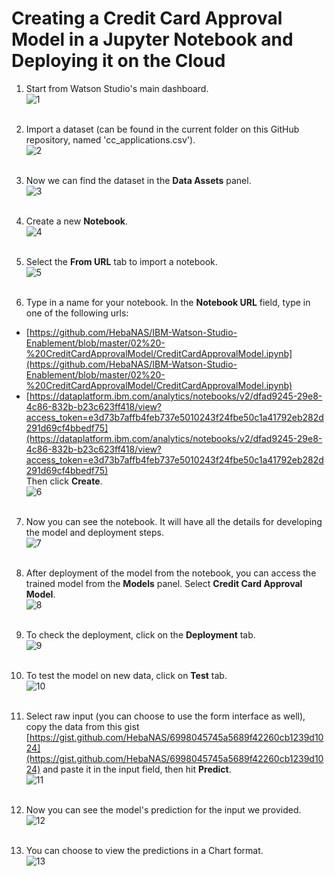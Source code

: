 # Creating a Credit Card Approval Model in a Jupyter Notebook and Deploying it on the Cloud

1. Start from Watson Studio's main dashboard.  
![1](https://github.com/HebaNAS/IBM-Watson-Studio-Enablement/blob/master/02%20-%20CreditCardApprovalModel/imgs/1.jpg?raw=true)
<br></br>

2. Import a dataset (can be found in the current folder on this GitHub repository, named 'cc_applications.csv').  
![2](https://github.com/HebaNAS/IBM-Watson-Studio-Enablement/blob/master/02%20-%20CreditCardApprovalModel/imgs/2.jpg?raw=true)
<br></br>

3. Now we can find the dataset in the **Data Assets** panel.  
![3](https://github.com/HebaNAS/IBM-Watson-Studio-Enablement/blob/master/02%20-%20CreditCardApprovalModel/imgs/3.jpg?raw=true)
<br></br>

4. Create a new **Notebook**.  
![4](https://github.com/HebaNAS/IBM-Watson-Studio-Enablement/blob/master/02%20-%20CreditCardApprovalModel/imgs/4.jpg?raw=true)
<br></br>

5. Select the **From URL** tab to import a notebook.  
![5](https://github.com/HebaNAS/IBM-Watson-Studio-Enablement/blob/master/02%20-%20CreditCardApprovalModel/imgs/5.jpg?raw=true)
<br></br>

6. Type in a name for your notebook. In the **Notebook URL** field, type in one of the following urls:  
- [https://github.com/HebaNAS/IBM-Watson-Studio-Enablement/blob/master/02%20-%20CreditCardApprovalModel/CreditCardApprovalModel.ipynb](https://github.com/HebaNAS/IBM-Watson-Studio-Enablement/blob/master/02%20-%20CreditCardApprovalModel/CreditCardApprovalModel.ipynb)
- [https://dataplatform.ibm.com/analytics/notebooks/v2/dfad9245-29e8-4c86-832b-b23c623ff418/view?access_token=e3d73b7affb4feb737e5010243f24fbe50c1a41792eb282d291d69cf4bbedf75](https://dataplatform.ibm.com/analytics/notebooks/v2/dfad9245-29e8-4c86-832b-b23c623ff418/view?access_token=e3d73b7affb4feb737e5010243f24fbe50c1a41792eb282d291d69cf4bbedf75)  
Then click **Create**.  
![6](https://github.com/HebaNAS/IBM-Watson-Studio-Enablement/blob/master/02%20-%20CreditCardApprovalModel/imgs/6.jpg?raw=true)
<br></br>

7. Now you can see the notebook. It will have all the details for developing the model and deployment steps.  
![7](https://github.com/HebaNAS/IBM-Watson-Studio-Enablement/blob/master/02%20-%20CreditCardApprovalModel/imgs/7.jpg?raw=true)
<br></br>

8. After deployment of the model from the notebook, you can access the trained model from the **Models** panel. Select **Credit Card Approval Model**.    
![8](https://github.com/HebaNAS/IBM-Watson-Studio-Enablement/blob/master/02%20-%20CreditCardApprovalModel/imgs/8.jpg?raw=true)
<br></br>

9. To check the deployment, click on the **Deployment** tab.  
![9](https://github.com/HebaNAS/IBM-Watson-Studio-Enablement/blob/master/02%20-%20CreditCardApprovalModel/imgs/9.jpg?raw=true)
<br></br>

10. To test the model on new data, click on **Test** tab.  
![10](https://github.com/HebaNAS/IBM-Watson-Studio-Enablement/blob/master/02%20-%20CreditCardApprovalModel/imgs/10.jpg?raw=true)
<br></br>

11. Select raw input (you can choose to use the form interface as well), copy the data from this gist [https://gist.github.com/HebaNAS/6998045745a5689f42260cb1239d1024](https://gist.github.com/HebaNAS/6998045745a5689f42260cb1239d1024) and paste it in the input field, then hit **Predict**.  
![11](https://github.com/HebaNAS/IBM-Watson-Studio-Enablement/blob/master/02%20-%20CreditCardApprovalModel/imgs/11.jpg?raw=true)
<br></br>

12. Now you can see the model's prediction for the input we provided.  
![12](https://github.com/HebaNAS/IBM-Watson-Studio-Enablement/blob/master/02%20-%20CreditCardApprovalModel/imgs/12.jpg?raw=true)
<br></br>

13. You can choose to view the predictions in a Chart format.  
![13](https://github.com/HebaNAS/IBM-Watson-Studio-Enablement/blob/master/02%20-%20CreditCardApprovalModel/imgs/13.jpg?raw=true)
<br></br>
